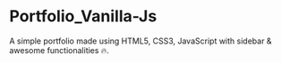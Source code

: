 # Portfolio_Vanilla-Js
A simple portfolio made using HTML5, CSS3, JavaScript with sidebar &amp; awesome functionalities 🔥.
